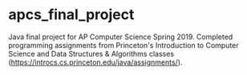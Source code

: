 # apcs_final_project
Java final project for AP Computer Science Spring 2019. Completed programming assignments from Princeton's Introduction to Computer Science and Data Structures &amp; Algorithms classes (https://introcs.cs.princeton.edu/java/assignments/). 
